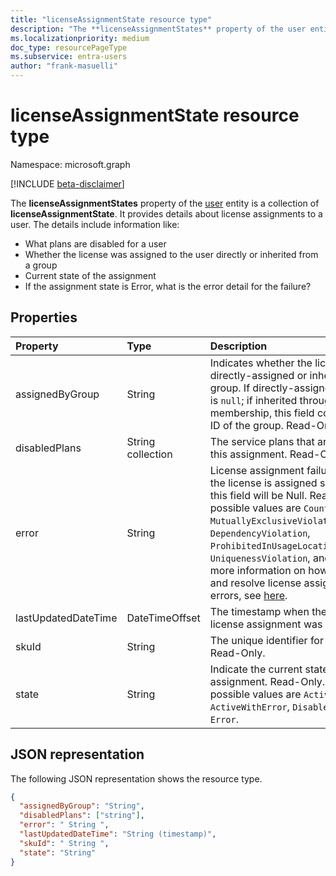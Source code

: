 ```yaml
---
title: "licenseAssignmentState resource type"
description: "The **licenseAssignmentStates** property of the user entity is a collection of **licenseAssignmentState**. It provides details about license assignments to a user. The details include information like:  "
ms.localizationpriority: medium
doc_type: resourcePageType
ms.subservice: entra-users
author: "frank-masuelli"
---
```


# licenseAssignmentState resource type

Namespace: microsoft.graph

[!INCLUDE [beta-disclaimer](../../includes/beta-disclaimer.md)]

The **licenseAssignmentStates** property of the [user](user.md) entity is a collection of **licenseAssignmentState**. It provides details about license assignments to a user. The details include information like:

- What plans are disabled for a user
- Whether the license was assigned to the user directly or inherited from a group
- Current state of the assignment
- If the assignment state is Error, what is the error detail for the failure?


## Properties
| Property     | Type   |Description|
|:---------------|:--------|:----------|
|assignedByGroup|String|Indicates whether the license is directly-assigned or inherited from a group. If directly-assigned, this field is `null`; if inherited through a group membership, this field contains the ID of the group. Read-Only.|
|disabledPlans|String collection|The service plans that are disabled in this assignment. Read-Only.|
|error|String|License assignment failure error. If the license is assigned successfully, this field will be Null. Read-Only. The possible values are `CountViolation`, `MutuallyExclusiveViolation`, `DependencyViolation`, `ProhibitedInUsageLocationViolation`, `UniquenessViolation`, and `Other`. For more information on how to identify and resolve license assignment errors, see [here](/azure/active-directory/users-groups-roles/licensing-groups-resolve-problems).|
|lastUpdatedDateTime|DateTimeOffset|The timestamp when the state of the license assignment was last updated.|
|skuId|String|The unique identifier for the SKU. Read-Only.|
|state|String|Indicate the current state of this assignment. Read-Only. The possible values are `Active`, `ActiveWithError`, `Disabled`, and `Error`.|

## JSON representation

The following JSON representation shows the resource type.

<!-- {
  "blockType": "resource",
  "keyProperty": "id",
  "@odata.type": "microsoft.graph.licenseAssignmentState"
}-->
```json
{
  "assignedByGroup": "String",
  "disabledPlans": ["string"],
  "error": " String ",
  "lastUpdatedDateTime": "String (timestamp)",
  "skuId": " String ",
  "state": "String"
}

```
